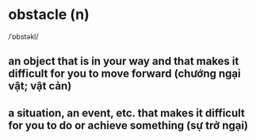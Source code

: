 # obstacle (n)

/ˈɒbstəkl/

## an object that is in your way and that makes it difficult for you to move forward (chướng ngại vật; vật cản)

## a situation, an event, etc. that makes it difficult for you to do or achieve something (sự trở ngại)